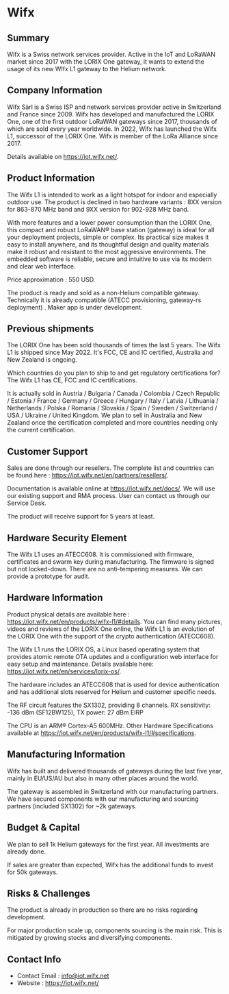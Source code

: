 # Wifx

## Summary

Wifx is a Swiss network services provider. Active in the IoT and LoRaWAN market since 2017 with the LORIX One gateway, it wants to extend the usage of its new WIfx L1 gateway to the Helium network.

## Company Information

Wifx Sàrl is a Swiss ISP and network services provider active in Switzerland and France since 2009. Wifx has developed and manufactured the LORIX One, one of the first outdoor LoRaWAN gateways since 2017, thousands of which are sold every year worldwide. In 2022, Wifx has launched the Wifx L1, successor of the LORIX One. Wifx is member of the LoRa Alliance since 2017.

Details available on https://iot.wifx.net/.

## Product Information

The Wifx L1 is intended to work as a light hotspot for indoor and especially outdoor use. The product is declined in two hardware variants : 8XX version for 863-870 MHz band and 9XX version for 902-928 MHz band.

With more features and a lower power consumption than the LORIX One, this compact and robust LoRaWAN® base station (gateway) is ideal for all your deployment projects, simple or complex. Its practical size makes it easy to install anywhere, and its thoughtful design and quality materials make it robust and resistant to the most aggressive environments. The embedded software is reliable, secure and intuitive to use via its modern and clear web interface.

Price approximation : 550 USD.

The product is ready and sold as a non-Helium compatible gateway. Technically it is already compatible (ATECC provisioning, gateway-rs deployment) . Maker app is under development.

## Previous shipments

The LORIX One has been sold thousands of times the last 5 years. The Wifx L1 is shipped since May 2022. It's FCC, CE and IC certified, Australia and New Zealand is ongoing.

Which countries do you plan to ship to and get regulatory certifications for?
The Wifx L1 has CE, FCC and IC certifications.

It is actually sold in Austria / Bulgaria / Canada / Colombia / Czech Republic / Estonia / France / Germany / Greece / Hungary / Italy / Latvia / Lithuania / Netherlands / Polska / Romania / Slovakia / Spain / Sweden / Switzerland / USA / Ukraine / United Kingdom. We plan to sell in Australia and New Zealand once the certification completed and more countries needing only the current certification.

## Customer Support

Sales are done through our resellers. The complete list and countries can be found here : https://iot.wifx.net/en/partners/resellers/.

Documentation is available online at https://iot.wifx.net/docs/. We will use our existing support and RMA process. User can contact us through our Service Desk.

The product will receive support for 5 years at least.

## Hardware Security Element

The Wifx L1 uses an ATECC608. It is commissioned with firmware, certificates and swarm key during manufacturing. The firmware is signed but not locked-down. There are no anti-tempering measures. We can provide a prototype for audit.

## Hardware Information

Product physical details are available here : https://iot.wifx.net/en/products/wifx-l1/#details. You can find many pictures, videos and reviews of the LORIX One online, the Wifx L1 is an evolution of the LORIX One with the support of the crypto authentication (ATECC608).

The Wifx L1 runs the LORIX OS, a Linux based operating system that provides atomic remote OTA updates and a configuration web interface for easy setup and maintenance. Details available here: https://iot.wifx.net/en/services/lorix-os/.

The hardware includes an ATECC608 that is used for device authentication and has additional slots reserved for Helium and customer specific needs.

The RF circuit features the SX1302, providing 8 channels. RX sensitivity: -136 dBm (SF12BW125), TX power: 27 dBm EIRP

The CPU is an ARM® Cortex-A5 600MHz. Other Hardware Specifications available at https://iot.wifx.net/en/products/wifx-l1/#specifications. 

## Manufacturing Information

Wifx has built and delivered thousands of gateways during the last five year, mainly in EU/US/AU but also in many other places around the world. 

The gateway is assembled in Switzerland with our manufacturing partners. We have secured components with our manufacturing and sourcing partners (included SX1302) for ~2k gateways.

## Budget & Capital

We plan to sell 1k Helium gateways for the first year. All investments are already done.

If sales are greater than expected, Wifx has the additional funds to invest for 50k gateways.

## Risks & Challenges

The product is already in production so there are no risks regarding development.

For major production scale up, components sourcing is the main risk. This is mitigated by growing stocks and diversifying components.

## Contact Info

- Contact Email : info@iot.wifx.net
- Website : https://iot.wifx.net/
